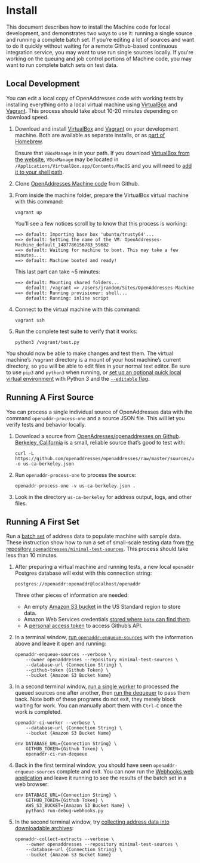 Install
=======

This document describes how to install the Machine code for local development, and demonstrates two ways to use it: running a single source and running a complete batch set. If you’re editing a lot of sources and want to do it quickly without waiting for a remote Github-based continuous integration service, you may want to use run single sources locally. If you're working on the queuing and job control portions of Machine code, you may want to run complete batch sets on test data.

Local Development
-----------------

You can edit a local copy of OpenAddresses code with working tests by installing
everything onto a local virtual machine using [VirtualBox](https://www.virtualbox.org)
and [Vagrant](https://www.vagrantup.com). This process should take about 10-20
minutes depending on download speed.

1.  Download and install [VirtualBox](https://www.virtualbox.org) and [Vagrant](https://www.vagrantup.com) on your development machine. Both are available as separate installs, or as [part of Homebrew](https://brew.sh).
    
    Ensure that `VBoxManage` is in your path. If you download [VirtualBox from the website](https://www.virtualbox.org/wiki/Downloads), `VBoxManage` may be located in `/Applications/VirtualBox.app/Contents/MacOS` and you will need to [add it to your shell path](https://kb.iu.edu/d/acar).

2.  Clone [OpenAddresses Machine code](https://github.com/openaddresses/machine) from Github.

3.  From inside the machine folder, prepare the VirtualBox virtual machine with this command:

        vagrant up
    
    You’ll see a few notices scroll by to know that this process is working:
    
        ==> default: Importing base box 'ubuntu/trusty64'...
        ==> default: Setting the name of the VM: OpenAddresses-Machine_default_1487786156783_59682
        ==> default: Waiting for machine to boot. This may take a few minutes...
        ==> default: Machine booted and ready!
    
    This last part can take ~5 minutes:
    
        ==> default: Mounting shared folders...
            default: /vagrant => /Users/jrandom/Sites/OpenAddresses-Machine
        ==> default: Running provisioner: shell...
            default: Running: inline script

4.  Connect to the virtual machine with this command:
    
        vagrant ssh

5.  Run the complete test suite to verify that it works:
    
        python3 /vagrant/test.py

You should now be able to make changes and test them. The virtual machine’s
`/vagrant` directory is a mount of your host machine’s current directory, so you
will be able to edit files in your normal text editor. Be sure to use `pip3` and
`python3` when running, or [set up an optional quick local virtual environment](http://docs.python-guide.org/en/latest/dev/virtualenvs/)
with Python 3 and the [`--editable` flag](https://pip.pypa.io/en/stable/reference/pip_install/#install-editable).

Running A First Source
----------------------

You can process a single individual source of OpenAddresses data with the command `openaddr-process-one` and a source JSON file. This will let you verify tests and behavior locally.

1.  Download a source from [OpenAdresses/openaddresses on Github](https://github.com/openaddresses/openaddresses). [Berkeley, California](https://results.openaddresses.io/sources/us/ca/berkeley) is a small, reliable source that’s good to test with:
    
        curl -L https://github.com/openaddresses/openaddresses/raw/master/sources/us/ca/berkeley.json -o us-ca-berkeley.json

2.  Run `openaddr-process-one` to process the source:
    
        openaddr-process-one -v us-ca-berkeley.json .

3.  Look in the directory `us-ca-berkeley` for address output, logs, and other files.

Running A First Set
-------------------

Run a [batch set](processes.md#batch-set) of address data to populate machine
with sample data. These instruction show how to run a set of small-scale testing
data from [the repository `openaddresses/minimal-test-sources`](https://github.com/openaddresses/minimal-test-sources).
This process should take less than 10 minutes.

1.  After preparing a virtual machine and running tests, a new local
    `openaddr` Postgres database will exist with this connection string:
    
        postgres://openaddr:openaddr@localhost/openaddr
    
    Three other pieces of information are needed:
    
    - An empty [Amazon S3 bucket](http://docs.aws.amazon.com/AmazonS3/latest/gsg/CreatingABucket.html) in the US Standard region to store data.
    - Amazon Web Services credentials [stored where `boto` can find them](http://boto.cloudhackers.com/en/latest/boto_config_tut.html).
    - A [personal access token](https://help.github.com/articles/creating-an-access-token-for-command-line-use/) to access Github’s API.
    
2.  In a terminal window, [run `openaddr-enqueue-sources`](components.md#enqueue)
    with the information above and leave it open and running:
    
        openaddr-enqueue-sources --verbose \
            --owner openaddresses --repository minimal-test-sources \
            --database-url {Connection String} \
            --github-token {Github Token} \
            --bucket {Amazon S3 Bucket Name}
    
3.  In a second terminal window, [run a single worker](components.md#worker) to
    processed the queued sources one after another, then [run the dequeuer](components.md#dequeuer)
    to pass them back. Note both of these programs do not exit, they merely block waiting for work. You can manually abort them with `Ctrl-C` once the work is completed.
    
        openaddr-ci-worker --verbose \
            --database-url {Connection String} \
            --bucket {Amazon S3 Bucket Name}
    
        env DATABASE_URL={Connection String} \
            GITHUB_TOKEN={Github Token} \
            openaddr-ci-run-dequeue
    
4.  Back in the first terminal window, you should have seen `openaddr-enqueue-sources`
    complete and exit. You can now run the [Webhooks web application](components.md#webhook)
    and leave it running to see the results of the batch set in a web browser:
    
        env DATABASE_URL={Connection String} \
            GITHUB_TOKEN={Github Token} \
            AWS_S3_BUCKET={Amazon S3 Bucket Name} \
            python3 run-debug-webhooks.py
    
5.  In the second terminal window, try [collecting address data into downloadable archives](components.md#collect):
    
        openaddr-collect-extracts --verbose \
            --owner openaddresses --repository minimal-test-sources \
            --database-url {Connection String} \
            --bucket {Amazon S3 Bucket Name}
